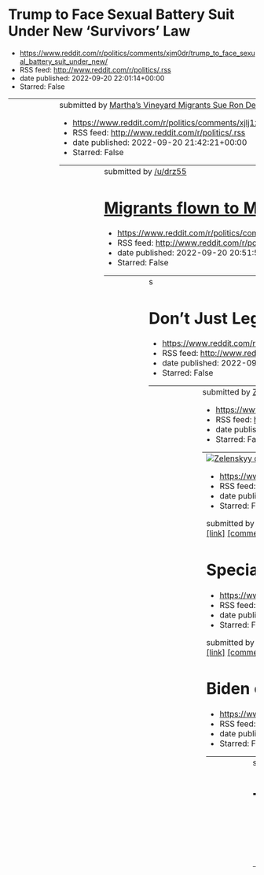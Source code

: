 # Trump to Face Sexual Battery Suit Under New ‘Survivors’ Law
 - https://www.reddit.com/r/politics/comments/xjm0dr/trump_to_face_sexual_battery_suit_under_new/
 - RSS feed: http://www.reddit.com/r/politics/.rss
 - date published: 2022-09-20 22:01:14+00:00
 - Starred: False

<table> <tr><td> <a href="https://www.reddit.com/r/politics/comments/xjm0dr/trump_to_face_sexual_battery_suit_under_new/"> <img alt="Trump to Face Sexual Battery Suit Under New ‘Survivors’ Law" src="https://external-preview.redd.it/0Gr4cWPxGZ1VbBdeHlwpr-lUKmpxox4Py3C8R8dZ3mo.jpg?width=640&amp;crop=smart&amp;auto=webp&amp;s=519724c976e076fc2c2bb7c5df43ae29815ecc3b" title="Trump to Face Sexual Battery Suit Under New ‘Survivors’ Law" /> </a> </td><td> &#32; submitted by &#32; <a href="https://www.r

# Martha’s Vineyard Migrants Sue Ron DeSantis
 - https://www.reddit.com/r/politics/comments/xjlj1x/marthas_vineyard_migrants_sue_ron_desantis/
 - RSS feed: http://www.reddit.com/r/politics/.rss
 - date published: 2022-09-20 21:42:21+00:00
 - Starred: False

<table> <tr><td> <a href="https://www.reddit.com/r/politics/comments/xjlj1x/marthas_vineyard_migrants_sue_ron_desantis/"> <img alt="Martha’s Vineyard Migrants Sue Ron DeSantis" src="https://external-preview.redd.it/To2VqHHjSRnUU_luybz-pgyfWoM66EZajy219tCtnBo.jpg?width=640&amp;crop=smart&amp;auto=webp&amp;s=fdf2a3266c83e3d09b8d56e432233daa6978d8d0" title="Martha’s Vineyard Migrants Sue Ron DeSantis" /> </a> </td><td> &#32; submitted by &#32; <a href="https://www.reddit.com/user/drz5555"> /u/drz55

# Migrants flown to Martha's Vineyard file class action lawsuit against DeSantis
 - https://www.reddit.com/r/politics/comments/xjk86r/migrants_flown_to_marthas_vineyard_file_class/
 - RSS feed: http://www.reddit.com/r/politics/.rss
 - date published: 2022-09-20 20:51:59+00:00
 - Starred: False

<table> <tr><td> <a href="https://www.reddit.com/r/politics/comments/xjk86r/migrants_flown_to_marthas_vineyard_file_class/"> <img alt="Migrants flown to Martha's Vineyard file class action lawsuit against DeSantis" src="https://external-preview.redd.it/l6dbOANS5H6iCyUqmGMJu9yqPwX9RmS_QwmkRCken-A.jpg?width=640&amp;crop=smart&amp;auto=webp&amp;s=e369866a723853975421e735ad85a2c109ddaf34" title="Migrants flown to Martha's Vineyard file class action lawsuit against DeSantis" /> </a> </td><td> &#32; s

# Don’t Just Legalize Weed. End Marijuana Prohibition.
 - https://www.reddit.com/r/politics/comments/xjisvu/dont_just_legalize_weed_end_marijuana_prohibition/
 - RSS feed: http://www.reddit.com/r/politics/.rss
 - date published: 2022-09-20 19:56:59+00:00
 - Starred: False

<table> <tr><td> <a href="https://www.reddit.com/r/politics/comments/xjisvu/dont_just_legalize_weed_end_marijuana_prohibition/"> <img alt="Don’t Just Legalize Weed. End Marijuana Prohibition." src="https://external-preview.redd.it/6kYsgIhzkjqcoX53YqkGlTdEbSJyXl3dHBzvL7dFO1s.jpg?width=640&amp;crop=smart&amp;auto=webp&amp;s=b932b89e052d93d50ec837c22953da04bfe6add0" title="Don’t Just Legalize Weed. End Marijuana Prohibition." /> </a> </td><td> &#32; submitted by &#32; <a href="https://www.reddit.co

# Zelenskyy criticizes Donald Trump for praising Putin, says US president had 'plenty of time' to gauge threat
 - https://www.reddit.com/r/politics/comments/xjij28/zelenskyy_criticizes_donald_trump_for_praising/
 - RSS feed: http://www.reddit.com/r/politics/.rss
 - date published: 2022-09-20 19:46:07+00:00
 - Starred: False

<table> <tr><td> <a href="https://www.reddit.com/r/politics/comments/xjij28/zelenskyy_criticizes_donald_trump_for_praising/"> <img alt="Zelenskyy criticizes Donald Trump for praising Putin, says US president had 'plenty of time' to gauge threat" src="https://external-preview.redd.it/er9eFgWV1yC9SP4LbZHi_zGEc8t09arb_qxuVVW95Ec.jpg?width=640&amp;crop=smart&amp;auto=webp&amp;s=fd93c7441bb565bdec2dba873b0efa84d45c3924" title="Zelenskyy criticizes Donald Trump for praising Putin, says US president ha

# ‘As Far as I’m Concerned, That’s the End of It’: Skeptical Special Master Presses Trump’s Lawyers on Declassification Evasions at Hearing
 - https://www.reddit.com/r/politics/comments/xjhm4o/as_far_as_im_concerned_thats_the_end_of_it/
 - RSS feed: http://www.reddit.com/r/politics/.rss
 - date published: 2022-09-20 19:11:01+00:00
 - Starred: False

&#32; submitted by &#32; <a href="https://www.reddit.com/user/elindalyne"> /u/elindalyne </a> <br /> <span><a href="https://lawandcrime.com/trump/as-far-as-im-concerned-thats-the-end-of-it-skeptical-special-master-presses-trumps-lawyers-on-declassification-evasions-at-hearing/">[link]</a></span> &#32; <span><a href="https://www.reddit.com/r/politics/comments/xjhm4o/as_far_as_im_concerned_thats_the_end_of_it/">[comments]</a></span>

# Special Master expresses skepticism with Trump team’s assertions
 - https://www.reddit.com/r/politics/comments/xjhkad/special_master_expresses_skepticism_with_trump/
 - RSS feed: http://www.reddit.com/r/politics/.rss
 - date published: 2022-09-20 19:09:03+00:00
 - Starred: False

&#32; submitted by &#32; <a href="https://www.reddit.com/user/mvanigan"> /u/mvanigan </a> <br /> <span><a href="https://www.politico.com/news/2022/09/20/trump-special-master-judge-mar-a-lago-00057805">[link]</a></span> &#32; <span><a href="https://www.reddit.com/r/politics/comments/xjhkad/special_master_expresses_skepticism_with_trump/">[comments]</a></span>

# Biden endorses bill to disclose super PAC donors: ‘Dark money erodes’ trust
 - https://www.reddit.com/r/politics/comments/xjgwl3/biden_endorses_bill_to_disclose_super_pac_donors/
 - RSS feed: http://www.reddit.com/r/politics/.rss
 - date published: 2022-09-20 18:44:21+00:00
 - Starred: False

<table> <tr><td> <a href="https://www.reddit.com/r/politics/comments/xjgwl3/biden_endorses_bill_to_disclose_super_pac_donors/"> <img alt="Biden endorses bill to disclose super PAC donors: ‘Dark money erodes’ trust" src="https://external-preview.redd.it/5kv1tUSfXnVLRi3CXUl3G1qV8s5hZpGHlJzTCM-jXoE.jpg?width=640&amp;crop=smart&amp;auto=webp&amp;s=8b62b84690bc4b4170235f7d8968517672d43187" title="Biden endorses bill to disclose super PAC donors: ‘Dark money erodes’ trust" /> </a> </td><td> &#32; subm

# The Cruelty and Dishonesty of the DeSantis Immigration Stunt - Especially galling: The men and women he used as props are in the U.S. legally.
 - https://www.reddit.com/r/politics/comments/xjgnn7/the_cruelty_and_dishonesty_of_the_desantis/
 - RSS feed: http://www.reddit.com/r/politics/.rss
 - date published: 2022-09-20 18:34:36+00:00
 - Starred: False

<table> <tr><td> <a href="https://www.reddit.com/r/politics/comments/xjgnn7/the_cruelty_and_dishonesty_of_the_desantis/"> <img alt="The Cruelty and Dishonesty of the DeSantis Immigration Stunt - Especially galling: The men and women he used as props are in the U.S. legally." src="https://external-preview.redd.it/3DMjdk4Z1hIvu3-ELsENZwzGhIRaifgXr3C4rTLSQC0.jpg?width=640&amp;crop=smart&amp;auto=webp&amp;s=b69470c133302bedcebb2fe24db9139ee04f3dba" title="The Cruelty and Dishonesty of the DeSantis I

# Biden's student-loan forgiveness plan is getting rid of the military's 'top recruiting incentive' of free education, 19 GOP lawmakers say
 - https://www.reddit.com/r/politics/comments/xjg9vw/bidens_studentloan_forgiveness_plan_is_getting/
 - RSS feed: http://www.reddit.com/r/politics/.rss
 - date published: 2022-09-20 18:20:01+00:00
 - Starred: False

<table> <tr><td> <a href="https://www.reddit.com/r/politics/comments/xjg9vw/bidens_studentloan_forgiveness_plan_is_getting/"> <img alt="Biden's student-loan forgiveness plan is getting rid of the military's 'top recruiting incentive' of free education, 19 GOP lawmakers say" src="https://external-preview.redd.it/3fkwiKg_zkFc-hA1n-DvXCxqMAWFAePDi-PEl4ErJHI.jpg?width=640&amp;crop=smart&amp;auto=webp&amp;s=d7255e3129bbbc7e95c57af33a0a90e6dec504a8" title="Biden's student-loan forgiveness plan is gett

# Candidates Who Deny Election Results Should Be Barred From Public Office | American democracy is based on our commitments to be bound by the outcomes of elections.
 - https://www.reddit.com/r/politics/comments/xjfl4f/candidates_who_deny_election_results_should_be/
 - RSS feed: http://www.reddit.com/r/politics/.rss
 - date published: 2022-09-20 17:53:54+00:00
 - Starred: False

<table> <tr><td> <a href="https://www.reddit.com/r/politics/comments/xjfl4f/candidates_who_deny_election_results_should_be/"> <img alt="Candidates Who Deny Election Results Should Be Barred From Public Office | American democracy is based on our commitments to be bound by the outcomes of elections." src="https://external-preview.redd.it/xTU69WQlkwOJKCV2OYOhz4p685Vtv7WVpO76mHeZLKA.jpg?width=640&amp;crop=smart&amp;auto=webp&amp;s=0b143799efdf94e99ef8db537a8e99c3cb78a702" title="Candidates Who Deny

# DeSantis relocates Texas migrants, lets Florida businesses keep using illegal labor | Commentary
 - https://www.reddit.com/r/politics/comments/xjfj4x/desantis_relocates_texas_migrants_lets_florida/
 - RSS feed: http://www.reddit.com/r/politics/.rss
 - date published: 2022-09-20 17:51:39+00:00
 - Starred: False

<table> <tr><td> <a href="https://www.reddit.com/r/politics/comments/xjfj4x/desantis_relocates_texas_migrants_lets_florida/"> <img alt="DeSantis relocates Texas migrants, lets Florida businesses keep using illegal labor | Commentary" src="https://external-preview.redd.it/cb5y-CgCPVBGkcSf7qKwO-UQ-ekiplPICbs0Qx_t85I.jpg?width=640&amp;crop=smart&amp;auto=webp&amp;s=724e30d0e2fb3c5f17f9146f567d9a48130cb66f" title="DeSantis relocates Texas migrants, lets Florida businesses keep using illegal labor | 

# Graham: Abortion ‘not a states’ rights issue’
 - https://www.reddit.com/r/politics/comments/xjf3im/graham_abortion_not_a_states_rights_issue/
 - RSS feed: http://www.reddit.com/r/politics/.rss
 - date published: 2022-09-20 17:34:36+00:00
 - Starred: False

<table> <tr><td> <a href="https://www.reddit.com/r/politics/comments/xjf3im/graham_abortion_not_a_states_rights_issue/"> <img alt="Graham: Abortion ‘not a states’ rights issue’" src="https://external-preview.redd.it/vmzAllZG-k3m6fLLmx7ML0xrlu0fRIDV0Yi4aqKtD9k.jpg?width=640&amp;crop=smart&amp;auto=webp&amp;s=b4011ec4a25d60e993866320031c5a2244b7fd11" title="Graham: Abortion ‘not a states’ rights issue’" /> </a> </td><td> &#32; submitted by &#32; <a href="https://www.reddit.com/user/TheBoldNorthern

# We’re Secretaries of State Michael Adams (KY) and Steve Simon (MN) and we want to talk to you about National Voter Registration Day! Ask Us Anything!
 - https://www.reddit.com/r/politics/comments/xjf1db/were_secretaries_of_state_michael_adams_ky_and/
 - RSS feed: http://www.reddit.com/r/politics/.rss
 - date published: 2022-09-20 17:32:14+00:00
 - Starred: False

<!-- SC_OFF --><div class="md"><p><a href="https://www.reddit.com/u/KYSecofState">u/KYSecofState</a>: I’m Kentucky Secretary of State Michael Adams. My goal is to make it easy to vote and hard to cheat. We’ve expanded voting options and Kentuckians now have 10 days to vote. But you can’t take advantage of our voting options if you are not registered to vote. Kentuckians can update their voter registration or register to vote at govote.ky.gov – just make sure to do it by October 11 to make your v

# DOJ charges 47 people with stealing $250 million from pandemic program meant to provide meals to needy children
 - https://www.reddit.com/r/politics/comments/xjepmg/doj_charges_47_people_with_stealing_250_million/
 - RSS feed: http://www.reddit.com/r/politics/.rss
 - date published: 2022-09-20 17:19:50+00:00
 - Starred: False

<table> <tr><td> <a href="https://www.reddit.com/r/politics/comments/xjepmg/doj_charges_47_people_with_stealing_250_million/"> <img alt="DOJ charges 47 people with stealing $250 million from pandemic program meant to provide meals to needy children" src="https://external-preview.redd.it/5Jk4pwBNivhx4z0rklJ26xDF3GDk3IaMStdMjLBUkr8.jpg?width=640&amp;crop=smart&amp;auto=webp&amp;s=6e6b331bb8a44f2a10557885ad2b7a667dd5d226" title="DOJ charges 47 people with stealing $250 million from pandemic program

# Donald Trump Is More Deranged Than Ever | As his approval ratings sink, the former president is growing more and more unhinged—and more willing to indulge his most dangerous followers.
 - https://www.reddit.com/r/politics/comments/xje0zf/donald_trump_is_more_deranged_than_ever_as_his/
 - RSS feed: http://www.reddit.com/r/politics/.rss
 - date published: 2022-09-20 16:53:30+00:00
 - Starred: False

<table> <tr><td> <a href="https://www.reddit.com/r/politics/comments/xje0zf/donald_trump_is_more_deranged_than_ever_as_his/"> <img alt="Donald Trump Is More Deranged Than Ever | As his approval ratings sink, the former president is growing more and more unhinged—and more willing to indulge his most dangerous followers." src="https://external-preview.redd.it/HskZocmt8wr_fgyD7DTpWy8ZtaFay6pAEwaO28umuUw.jpg?width=640&amp;crop=smart&amp;auto=webp&amp;s=6dee14da2693384c55661e1056ef86e3108bb25f" title

# Trump legal team doesn’t feel the need to provide information on declassified documents
 - https://www.reddit.com/r/politics/comments/xjdg00/trump_legal_team_doesnt_feel_the_need_to_provide/
 - RSS feed: http://www.reddit.com/r/politics/.rss
 - date published: 2022-09-20 16:30:29+00:00
 - Starred: False

<table> <tr><td> <a href="https://www.reddit.com/r/politics/comments/xjdg00/trump_legal_team_doesnt_feel_the_need_to_provide/"> <img alt="Trump legal team doesn’t feel the need to provide information on declassified documents" src="https://external-preview.redd.it/lRPwAJvdeDkd708hBIciMt8Q2Kxw9hQmynulNNUK4AM.jpg?width=640&amp;crop=smart&amp;auto=webp&amp;s=8ef5b1db2555a73b656fa2b0537d0058eecda743" title="Trump legal team doesn’t feel the need to provide information on declassified documents" /> <

# Hakeem Jeffries rips DeSantis and Abbott, saying they need to act like governors and 'stop behaving like human traffickers'
 - https://www.reddit.com/r/politics/comments/xjdcdl/hakeem_jeffries_rips_desantis_and_abbott_saying/
 - RSS feed: http://www.reddit.com/r/politics/.rss
 - date published: 2022-09-20 16:26:39+00:00
 - Starred: False

<table> <tr><td> <a href="https://www.reddit.com/r/politics/comments/xjdcdl/hakeem_jeffries_rips_desantis_and_abbott_saying/"> <img alt="Hakeem Jeffries rips DeSantis and Abbott, saying they need to act like governors and 'stop behaving like human traffickers'" src="https://external-preview.redd.it/iJ1SvDrKHl7kdEX-ndYI1g7igrRM-zHl4euWk22xYJQ.jpg?width=640&amp;crop=smart&amp;auto=webp&amp;s=e02f3e8bcec168a974abf4b2004adaa6e0b48232" title="Hakeem Jeffries rips DeSantis and Abbott, saying they need

# Majority of Texans continue to support legalizing pot in Texas, new poll shows
 - https://www.reddit.com/r/politics/comments/xjczfm/majority_of_texans_continue_to_support_legalizing/
 - RSS feed: http://www.reddit.com/r/politics/.rss
 - date published: 2022-09-20 16:12:29+00:00
 - Starred: False

<table> <tr><td> <a href="https://www.reddit.com/r/politics/comments/xjczfm/majority_of_texans_continue_to_support_legalizing/"> <img alt="Majority of Texans continue to support legalizing pot in Texas, new poll shows" src="https://external-preview.redd.it/EgRTsxvxoBpk_78DGioLbYjRGw5KY3jMwSZydpr7Uz8.jpg?width=640&amp;crop=smart&amp;auto=webp&amp;s=941db3f73f75d430136e9e1820d9f6f4ad26368f" title="Majority of Texans continue to support legalizing pot in Texas, new poll shows" /> </a> </td><td> &#3

# Trump asks appeals court to keep criminal probe into Mar-a-Lago documents on hold
 - https://www.reddit.com/r/politics/comments/xjcsbf/trump_asks_appeals_court_to_keep_criminal_probe/
 - RSS feed: http://www.reddit.com/r/politics/.rss
 - date published: 2022-09-20 16:04:48+00:00
 - Starred: False

<table> <tr><td> <a href="https://www.reddit.com/r/politics/comments/xjcsbf/trump_asks_appeals_court_to_keep_criminal_probe/"> <img alt="Trump asks appeals court to keep criminal probe into Mar-a-Lago documents on hold" src="https://external-preview.redd.it/2fw9_HTsW2BJTbyq6DaeT4Hpq8XqLaaa15qIDHYOJqo.jpg?width=640&amp;crop=smart&amp;auto=webp&amp;s=a5083c73520db956f862287e307937f8ce5a9d02" title="Trump asks appeals court to keep criminal probe into Mar-a-Lago documents on hold" /> </a> </td><td>

# Veterans group presses state and local prosecutors to go after far-right Patriot Front
 - https://www.reddit.com/r/politics/comments/xjc0tt/veterans_group_presses_state_and_local/
 - RSS feed: http://www.reddit.com/r/politics/.rss
 - date published: 2022-09-20 15:35:23+00:00
 - Starred: False

<table> <tr><td> <a href="https://www.reddit.com/r/politics/comments/xjc0tt/veterans_group_presses_state_and_local/"> <img alt="Veterans group presses state and local prosecutors to go after far-right Patriot Front" src="https://external-preview.redd.it/0JAnfdh7xADr9R9gNPRBolPyxKeYEk4fUHqcZVCmaos.jpg?width=640&amp;crop=smart&amp;auto=webp&amp;s=fbd86ee7a0dd5c16db17f85903658fd820e7f2e2" title="Veterans group presses state and local prosecutors to go after far-right Patriot Front" /> </a> </td><td

# Trump lawyer reportedly warned him not to keep classified docs
 - https://www.reddit.com/r/politics/comments/xjbwuu/trump_lawyer_reportedly_warned_him_not_to_keep/
 - RSS feed: http://www.reddit.com/r/politics/.rss
 - date published: 2022-09-20 15:31:07+00:00
 - Starred: False

<table> <tr><td> <a href="https://www.reddit.com/r/politics/comments/xjbwuu/trump_lawyer_reportedly_warned_him_not_to_keep/"> <img alt="Trump lawyer reportedly warned him not to keep classified docs" src="https://external-preview.redd.it/Mw6BCIH07MX6Ficfp8ib7bZOThT9tQyDCuz0yTRYotU.jpg?width=640&amp;crop=smart&amp;auto=webp&amp;s=c84bad028f8e507bb51f2f072a14f4c317e9cda1" title="Trump lawyer reportedly warned him not to keep classified docs" /> </a> </td><td> &#32; submitted by &#32; <a href="http

# Trump Concedes Possible Indictment
 - https://www.reddit.com/r/politics/comments/xjbqpz/trump_concedes_possible_indictment/
 - RSS feed: http://www.reddit.com/r/politics/.rss
 - date published: 2022-09-20 15:24:30+00:00
 - Starred: False

<table> <tr><td> <a href="https://www.reddit.com/r/politics/comments/xjbqpz/trump_concedes_possible_indictment/"> <img alt="Trump Concedes Possible Indictment" src="https://external-preview.redd.it/2nJt5CmB9-8VOp1w9H3eH59a-MESauix4yPqKDZjHDg.jpg?width=640&amp;crop=smart&amp;auto=webp&amp;s=197219ea74845a6605c1dec61c70dab14555cc03" title="Trump Concedes Possible Indictment" /> </a> </td><td> &#32; submitted by &#32; <a href="https://www.reddit.com/user/kozmo1313"> /u/kozmo1313 </a> <br /> <span><

# Migrants sent to Martha’s Vineyard were given brochures with false promises of aid and jobs. Who made them?
 - https://www.reddit.com/r/politics/comments/xja1cj/migrants_sent_to_marthas_vineyard_were_given/
 - RSS feed: http://www.reddit.com/r/politics/.rss
 - date published: 2022-09-20 14:17:22+00:00
 - Starred: False

<table> <tr><td> <a href="https://www.reddit.com/r/politics/comments/xja1cj/migrants_sent_to_marthas_vineyard_were_given/"> <img alt="Migrants sent to Martha’s Vineyard were given brochures with false promises of aid and jobs. Who made them?" src="https://external-preview.redd.it/TKpI8BdNMRtsiG5rnUNzxfHSBuBIhTtVo43Yv5r8QWQ.jpg?width=640&amp;crop=smart&amp;auto=webp&amp;s=f3b360d7818fae83406efa5583820c1bcfb67412" title="Migrants sent to Martha’s Vineyard were given brochures with false promises o

# These male politicians are pushing for women who receive abortions to be punished with prison time
 - https://www.reddit.com/r/politics/comments/xja077/these_male_politicians_are_pushing_for_women_who/
 - RSS feed: http://www.reddit.com/r/politics/.rss
 - date published: 2022-09-20 14:16:04+00:00
 - Starred: False

<table> <tr><td> <a href="https://www.reddit.com/r/politics/comments/xja077/these_male_politicians_are_pushing_for_women_who/"> <img alt="These male politicians are pushing for women who receive abortions to be punished with prison time" src="https://external-preview.redd.it/1MUaroQrbnVxEIsS8bdP9BkO7qpGSjGFsqiLBbdeDM0.jpg?width=640&amp;crop=smart&amp;auto=webp&amp;s=2151bef8ed34bd634573abc2160047eef9ce7412" title="These male politicians are pushing for women who receive abortions to be punished 

# Oath Keepers facing seditious conspiracy trial in U.S. Capitol attack
 - https://www.reddit.com/r/politics/comments/xj9u44/oath_keepers_facing_seditious_conspiracy_trial_in/
 - RSS feed: http://www.reddit.com/r/politics/.rss
 - date published: 2022-09-20 14:09:28+00:00
 - Starred: False

<table> <tr><td> <a href="https://www.reddit.com/r/politics/comments/xj9u44/oath_keepers_facing_seditious_conspiracy_trial_in/"> <img alt="Oath Keepers facing seditious conspiracy trial in U.S. Capitol attack" src="https://external-preview.redd.it/j5slvn7T5IMDA9Xf7WKUP9Zq_pzqeS_QDIZi87aatMc.jpg?width=640&amp;crop=smart&amp;auto=webp&amp;s=da7b1351846a1eca7770c7d17f2c39a88d03cbc1" title="Oath Keepers facing seditious conspiracy trial in U.S. Capitol attack" /> </a> </td><td> &#32; submitted by &#

# Marjorie Taylor Greene Among 4 GOP Reps to Vote Against Religious Freedom
 - https://www.reddit.com/r/politics/comments/xj9k7n/marjorie_taylor_greene_among_4_gop_reps_to_vote/
 - RSS feed: http://www.reddit.com/r/politics/.rss
 - date published: 2022-09-20 13:58:56+00:00
 - Starred: False

<table> <tr><td> <a href="https://www.reddit.com/r/politics/comments/xj9k7n/marjorie_taylor_greene_among_4_gop_reps_to_vote/"> <img alt="Marjorie Taylor Greene Among 4 GOP Reps to Vote Against Religious Freedom" src="https://external-preview.redd.it/rmPcRlUkiOMWfPUQvEMYU0GReiwVSqRcrcEwQWSo0os.jpg?width=640&amp;crop=smart&amp;auto=webp&amp;s=eeab149804bdfd9a413099d8598073856d5ee7df" title="Marjorie Taylor Greene Among 4 GOP Reps to Vote Against Religious Freedom" /> </a> </td><td> &#32; submitted

# Bret Baier wanted to rescind Fox News' decision to call Arizona for Biden in 2020 and wrote in an email, 'The Trump campaign was really pissed,' book says
 - https://www.reddit.com/r/politics/comments/xj91m6/bret_baier_wanted_to_rescind_fox_news_decision_to/
 - RSS feed: http://www.reddit.com/r/politics/.rss
 - date published: 2022-09-20 13:37:05+00:00
 - Starred: False

<table> <tr><td> <a href="https://www.reddit.com/r/politics/comments/xj91m6/bret_baier_wanted_to_rescind_fox_news_decision_to/"> <img alt="Bret Baier wanted to rescind Fox News' decision to call Arizona for Biden in 2020 and wrote in an email, 'The Trump campaign was really pissed,' book says" src="https://external-preview.redd.it/Ut2-L9DMamQenDSHuV6_NGU_d1RTPCFsVn1xb5pOCd4.jpg?width=640&amp;crop=smart&amp;auto=webp&amp;s=6711bad74ad89a18146871079c58f3bc9703104f" title="Bret Baier wanted to resc

# Furious Texas Sheriff Announces Criminal Investigation Into Martha’s Vineyard Migrant Flights
 - https://www.reddit.com/r/politics/comments/xj8il1/furious_texas_sheriff_announces_criminal/
 - RSS feed: http://www.reddit.com/r/politics/.rss
 - date published: 2022-09-20 13:14:25+00:00
 - Starred: False

<table> <tr><td> <a href="https://www.reddit.com/r/politics/comments/xj8il1/furious_texas_sheriff_announces_criminal/"> <img alt="Furious Texas Sheriff Announces Criminal Investigation Into Martha’s Vineyard Migrant Flights" src="https://external-preview.redd.it/UBSfY4OeYPCUQKYgLfAcVQ5LFHRjmBhc5hmbtua2fu8.jpg?width=640&amp;crop=smart&amp;auto=webp&amp;s=bcc6848e0f5ceb95a74f963037f7a967d751778e" title="Furious Texas Sheriff Announces Criminal Investigation Into Martha’s Vineyard Migrant Flights" 

# Trump Lawyers Don't Want to Say if He Declassified Documents in FBI Search
 - https://www.reddit.com/r/politics/comments/xj8cou/trump_lawyers_dont_want_to_say_if_he_declassified/
 - RSS feed: http://www.reddit.com/r/politics/.rss
 - date published: 2022-09-20 13:07:25+00:00
 - Starred: False

<table> <tr><td> <a href="https://www.reddit.com/r/politics/comments/xj8cou/trump_lawyers_dont_want_to_say_if_he_declassified/"> <img alt="Trump Lawyers Don't Want to Say if He Declassified Documents in FBI Search" src="https://external-preview.redd.it/bCc64dgukn3SSHoBvxWA-TJ_8jErHTxnwuC_oyufR3g.jpg?width=640&amp;crop=smart&amp;auto=webp&amp;s=0cbc2f438b52a21e5761f6f52ec1d08e7df6cde8" title="Trump Lawyers Don't Want to Say if He Declassified Documents in FBI Search" /> </a> </td><td> &#32; submi

# Videos Show Trump Allies Handling Georgia Voting Equipment
 - https://www.reddit.com/r/politics/comments/xj8a4z/videos_show_trump_allies_handling_georgia_voting/
 - RSS feed: http://www.reddit.com/r/politics/.rss
 - date published: 2022-09-20 13:04:20+00:00
 - Starred: False

<table> <tr><td> <a href="https://www.reddit.com/r/politics/comments/xj8a4z/videos_show_trump_allies_handling_georgia_voting/"> <img alt="Videos Show Trump Allies Handling Georgia Voting Equipment" src="https://external-preview.redd.it/kMqDlLRGAtys0gUVvWAQsa4Pe98nI4jXs7Ejq6XDFZo.jpg?width=640&amp;crop=smart&amp;auto=webp&amp;s=3188cf141a4202e4eaf897050fe3e27f2ee56506" title="Videos Show Trump Allies Handling Georgia Voting Equipment" /> </a> </td><td> &#32; submitted by &#32; <a href="https://ww

# Donald Trump 'Miscalculated' With Special Master Dearie—Legal Analyst
 - https://www.reddit.com/r/politics/comments/xj86xx/donald_trump_miscalculated_with_special_master/
 - RSS feed: http://www.reddit.com/r/politics/.rss
 - date published: 2022-09-20 13:00:36+00:00
 - Starred: False

<table> <tr><td> <a href="https://www.reddit.com/r/politics/comments/xj86xx/donald_trump_miscalculated_with_special_master/"> <img alt="Donald Trump 'Miscalculated' With Special Master Dearie—Legal Analyst" src="https://external-preview.redd.it/kdQW2vx2m-WPr2uh19COvuY8LhWIrbGB95OyerGTRbw.jpg?width=640&amp;crop=smart&amp;auto=webp&amp;s=cd1a39c06747e8ecce7e4a1806b9ef2f1c1233cb" title="Donald Trump 'Miscalculated' With Special Master Dearie—Legal Analyst" /> </a> </td><td> &#32; submitted by &#32;

# /r/Politics Midterm Elections Live Thread, Week of September 19, Part I
 - https://www.reddit.com/r/politics/comments/xj7vy9/rpolitics_midterm_elections_live_thread_week_of/
 - RSS feed: http://www.reddit.com/r/politics/.rss
 - date published: 2022-09-20 12:47:16+00:00
 - Starred: False

<table> <tr><td> <a href="https://www.reddit.com/r/politics/comments/xj7vy9/rpolitics_midterm_elections_live_thread_week_of/"> <img alt="/r/Politics Midterm Elections Live Thread, Week of September 19, Part I" src="https://b.thumbs.redditmedia.com/2q93e8HM5QFcCY2XGYpUHsrkU5UlYHARCzpJbxlG2aY.jpg" title="/r/Politics Midterm Elections Live Thread, Week of September 19, Part I" /> </a> </td><td> &#32; submitted by &#32; <a href="https://www.reddit.com/user/Isentrope"> /u/Isentrope </a> <br /> <span>

# Trump lawyers admit ex-president could be indicted in Mar-a-Lago probe. The court filing is the first from Mr Trump that acknowledges he could face criminal charges
 - https://www.reddit.com/r/politics/comments/xj7vqs/trump_lawyers_admit_expresident_could_be_indicted/
 - RSS feed: http://www.reddit.com/r/politics/.rss
 - date published: 2022-09-20 12:46:59+00:00
 - Starred: False

<table> <tr><td> <a href="https://www.reddit.com/r/politics/comments/xj7vqs/trump_lawyers_admit_expresident_could_be_indicted/"> <img alt="Trump lawyers admit ex-president could be indicted in Mar-a-Lago probe. The court filing is the first from Mr Trump that acknowledges he could face criminal charges" src="https://external-preview.redd.it/lZMDlp3F5ka9QXIdIdHygZ237LpRpy5nNkIHOYYZiyA.jpg?width=640&amp;crop=smart&amp;auto=webp&amp;s=87e366ea97bb17e1bb26763d18594efd90a4c9e9" title="Trump lawyers a

# Ron DeSantis' migrant plane is currently heading toward Joe Biden's home
 - https://www.reddit.com/r/politics/comments/xj6s26/ron_desantis_migrant_plane_is_currently_heading/
 - RSS feed: http://www.reddit.com/r/politics/.rss
 - date published: 2022-09-20 11:55:50+00:00
 - Starred: False

<table> <tr><td> <a href="https://www.reddit.com/r/politics/comments/xj6s26/ron_desantis_migrant_plane_is_currently_heading/"> <img alt="Ron DeSantis' migrant plane is currently heading toward Joe Biden's home" src="https://external-preview.redd.it/q3LCt_INDFoh12ppUd-_TN--aF1dm_jy4zOBwcYRmoQ.jpg?width=640&amp;crop=smart&amp;auto=webp&amp;s=8cd6f16382b1f179b25f1d8e1c6baaea51575ecb" title="Ron DeSantis' migrant plane is currently heading toward Joe Biden's home" /> </a> </td><td> &#32; submitted b

# New footage confirms fake Trump elector spent hours inside Georgia elections office day it was breached
 - https://www.reddit.com/r/politics/comments/xj5ow7/new_footage_confirms_fake_trump_elector_spent/
 - RSS feed: http://www.reddit.com/r/politics/.rss
 - date published: 2022-09-20 11:00:54+00:00
 - Starred: False

<table> <tr><td> <a href="https://www.reddit.com/r/politics/comments/xj5ow7/new_footage_confirms_fake_trump_elector_spent/"> <img alt="New footage confirms fake Trump elector spent hours inside Georgia elections office day it was breached" src="https://external-preview.redd.it/UNKkFCIz-kLUq2SjX2XfyDUxJPQLPoCcEASyr1GZ5dc.jpg?width=640&amp;crop=smart&amp;auto=webp&amp;s=5181af1e3ed009e0effe657e50df7687cbfeaf3d" title="New footage confirms fake Trump elector spent hours inside Georgia elections off

# New York judge takes up review of documents FBI seized at Trump's home
 - https://www.reddit.com/r/politics/comments/xj5hhy/new_york_judge_takes_up_review_of_documents_fbi/
 - RSS feed: http://www.reddit.com/r/politics/.rss
 - date published: 2022-09-20 10:49:55+00:00
 - Starred: False

<table> <tr><td> <a href="https://www.reddit.com/r/politics/comments/xj5hhy/new_york_judge_takes_up_review_of_documents_fbi/"> <img alt="New York judge takes up review of documents FBI seized at Trump's home" src="https://external-preview.redd.it/H5x-pbhwzhBHr09uq-vH6qDt-YGnopfFQN_RE6sjmeQ.jpg?width=640&amp;crop=smart&amp;auto=webp&amp;s=88107148754361a223beb2683a490fb937e966bb" title="New York judge takes up review of documents FBI seized at Trump's home" /> </a> </td><td> &#32; submitted by &#

# Trump is betting on QAnon as the base for his anti-democracy mob
 - https://www.reddit.com/r/politics/comments/xj53m1/trump_is_betting_on_qanon_as_the_base_for_his/
 - RSS feed: http://www.reddit.com/r/politics/.rss
 - date published: 2022-09-20 10:28:01+00:00
 - Starred: False

<table> <tr><td> <a href="https://www.reddit.com/r/politics/comments/xj53m1/trump_is_betting_on_qanon_as_the_base_for_his/"> <img alt="Trump is betting on QAnon as the base for his anti-democracy mob" src="https://external-preview.redd.it/lJsCJv6-11GI1jvYtVzH0QvSTBSy6XByE2p5rwjjlKU.jpg?width=640&amp;crop=smart&amp;auto=webp&amp;s=622437d716ee4b14d455a4a547676059b1776c62" title="Trump is betting on QAnon as the base for his anti-democracy mob" /> </a> </td><td> &#32; submitted by &#32; <a href="h

# A Massachusetts state lawmaker representing Martha's Vineyard is seeking a federal human trafficking probe after DeSantis relocated migrants to the island
 - https://www.reddit.com/r/politics/comments/xiwf00/a_massachusetts_state_lawmaker_representing/
 - RSS feed: http://www.reddit.com/r/politics/.rss
 - date published: 2022-09-20 02:26:03+00:00
 - Starred: False

<table> <tr><td> <a href="https://www.reddit.com/r/politics/comments/xiwf00/a_massachusetts_state_lawmaker_representing/"> <img alt="A Massachusetts state lawmaker representing Martha's Vineyard is seeking a federal human trafficking probe after DeSantis relocated migrants to the island" src="https://external-preview.redd.it/8rs-24e18BxDQ5suUbZLBZVn0GmDMCnR_d9P5nRbclI.jpg?width=640&amp;crop=smart&amp;auto=webp&amp;s=e27506560a832075e17b8120fdc5d1bf88507fc0" title="A Massachusetts state lawmaker 

# Martha’s Vineyard Migrants Were Lied to About Money, Housing … and the Massachusetts State Flag
 - https://www.reddit.com/r/politics/comments/xiv3r3/marthas_vineyard_migrants_were_lied_to_about/
 - RSS feed: http://www.reddit.com/r/politics/.rss
 - date published: 2022-09-20 01:27:49+00:00
 - Starred: False

<table> <tr><td> <a href="https://www.reddit.com/r/politics/comments/xiv3r3/marthas_vineyard_migrants_were_lied_to_about/"> <img alt="Martha’s Vineyard Migrants Were Lied to About Money, Housing … and the Massachusetts State Flag" src="https://external-preview.redd.it/BM4vj21wuJilrTKJV6aGBUY3ecHpQadCTnEwXvcF-r0.jpg?width=640&amp;crop=smart&amp;auto=webp&amp;s=6d773f5d1ba391a92b49112f6cd792b6331fc4df" title="Martha’s Vineyard Migrants Were Lied to About Money, Housing … and the Massachusetts Stat

# Texas sheriff opens criminal investigation into Martha's Vineyard migrant trips
 - https://www.reddit.com/r/politics/comments/xiufec/texas_sheriff_opens_criminal_investigation_into/
 - RSS feed: http://www.reddit.com/r/politics/.rss
 - date published: 2022-09-20 00:59:13+00:00
 - Starred: False

<table> <tr><td> <a href="https://www.reddit.com/r/politics/comments/xiufec/texas_sheriff_opens_criminal_investigation_into/"> <img alt="Texas sheriff opens criminal investigation into Martha's Vineyard migrant trips" src="https://external-preview.redd.it/IDRwhVlbO2-T-YikXmYrx3jiefCcOinw6E16kaz8ges.jpg?width=640&amp;crop=smart&amp;auto=webp&amp;s=b749477fc0309d4cedf113ed4a526422921f8b05" title="Texas sheriff opens criminal investigation into Martha's Vineyard migrant trips" /> </a> </td><td> &#3

# Trump team resists special master’s request to explain declassification of Mar-a-Lago documents
 - https://www.reddit.com/r/politics/comments/xitq1r/trump_team_resists_special_masters_request_to/
 - RSS feed: http://www.reddit.com/r/politics/.rss
 - date published: 2022-09-20 00:28:31+00:00
 - Starred: False

<table> <tr><td> <a href="https://www.reddit.com/r/politics/comments/xitq1r/trump_team_resists_special_masters_request_to/"> <img alt="Trump team resists special master’s request to explain declassification of Mar-a-Lago documents" src="https://external-preview.redd.it/4srh_R41Og290Nye83r2IyFu3socI4d02P6US-rOlj8.jpg?width=640&amp;crop=smart&amp;auto=webp&amp;s=2f2107c6db8dc859072cd6413ec651167fa4fe2b" title="Trump team resists special master’s request to explain declassification of Mar-a-Lago do

# A Texas sheriff will investigate DeSantis' flight of migrants to Martha's Vineyard
 - https://www.reddit.com/r/politics/comments/xitepj/a_texas_sheriff_will_investigate_desantis_flight/
 - RSS feed: http://www.reddit.com/r/politics/.rss
 - date published: 2022-09-20 00:14:57+00:00
 - Starred: False

<table> <tr><td> <a href="https://www.reddit.com/r/politics/comments/xitepj/a_texas_sheriff_will_investigate_desantis_flight/"> <img alt="A Texas sheriff will investigate DeSantis' flight of migrants to Martha's Vineyard" src="https://external-preview.redd.it/vrZbUsMG60Lctah-n4XPaq2DTxswuaNAprM5Qn1Asgg.jpg?width=640&amp;crop=smart&amp;auto=webp&amp;s=f35634855d5a4e9203dbb82208c29465804010ea" title="A Texas sheriff will investigate DeSantis' flight of migrants to Martha's Vineyard" /> </a> </td><

# Don’t Let Republicans Off the Hook on Same-Sex Marriage
 - https://www.reddit.com/r/politics/comments/xita4h/dont_let_republicans_off_the_hook_on_samesex/
 - RSS feed: http://www.reddit.com/r/politics/.rss
 - date published: 2022-09-20 00:09:37+00:00
 - Starred: False

<table> <tr><td> <a href="https://www.reddit.com/r/politics/comments/xita4h/dont_let_republicans_off_the_hook_on_samesex/"> <img alt="Don’t Let Republicans Off the Hook on Same-Sex Marriage" src="https://external-preview.redd.it/QxuLSzzrahzRNAZpvWHgMnG0XCBqrLvlDOCewK0CTSw.jpg?width=640&amp;crop=smart&amp;auto=webp&amp;s=729ab2289e58ad83e153582ba2ac4d20d2ccf813" title="Don’t Let Republicans Off the Hook on Same-Sex Marriage" /> </a> </td><td> &#32; submitted by &#32; <a href="https://www.reddit.c
